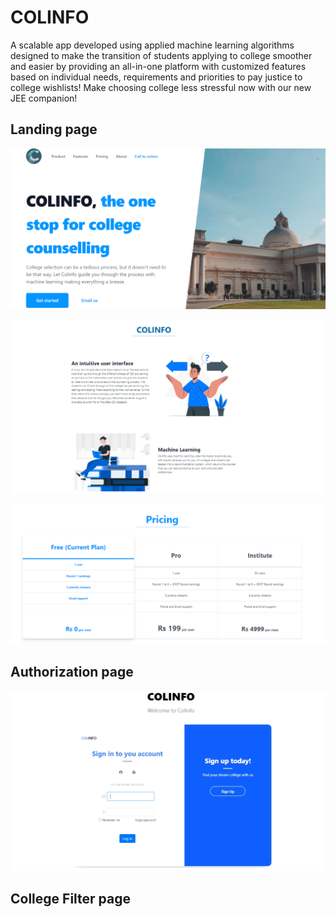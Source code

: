 # COLINFO
A scalable app developed using
applied machine learning
algorithms designed to make the
transition of students applying to
college smoother and easier by
providing an all-in-one platform
with customized features based
on individual needs,
requirements and priorities to
pay justice to college wishlists!
Make choosing college less
stressful now with our new JEE
companion!

## Landing page
![](https://github.com/rbSparky/umit-frontend/blob/main/land1.png)

![](https://github.com/rbSparky/umit-frontend/blob/main/land2.png)

![](https://github.com/rbSparky/umit-frontend/blob/main/land3.png)


## Authorization page

![](https://github.com/rbSparky/umit-frontend/blob/main/auth1.png)

## College Filter page
